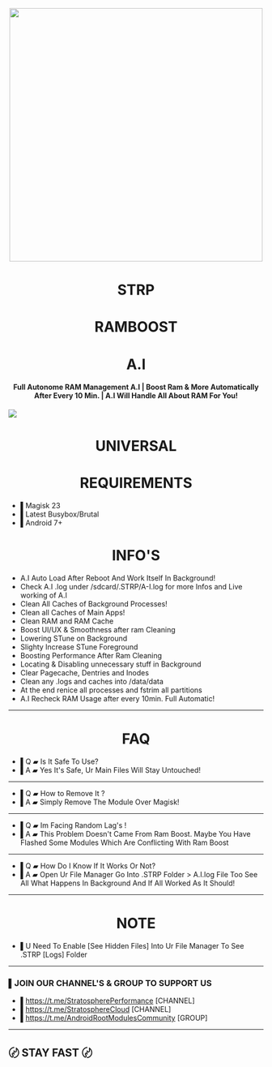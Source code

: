 <p align="center"><a href="https://t.me/AndroidRootModulesCommunity"><img src="https://i.imgur.com/72zIjwR.png" width="500"></a></p>  
<h1 align="center"><b>STRP</b></h1>
<h1 align="center"><b>RAMBOOST</b></h1>
<h1 align="center"><b>A.I</b></h1>  
 <h4 align="center">Full Autonome RAM Management A.I | Boost Ram & More Automatically After Every 10 Min. | A.I Will Handle All About RAM For You!</h4>

 <a href="https://t.me/AndroidRootModulesCommunity"><img src="https://img.shields.io/badge/Join-Telegram%20Channel-red.svg?logo=Telegram"></a>
 
 <h1 align="center"><b> UNIVERSAL </b></h1>

 <h1 align="center"><b>REQUIREMENTS</b></h1>

- ▌Magisk 23
- ▌Latest Busybox/Brutal
- ▌Android 7+

 <h1 align="center"><b>INFO'S</b></h1>

- A.I Auto Load After Reboot And Work Itself In Background!
- Check A.I .log under /sdcard/.STRP/A-I.log for more Infos and Live working of A.I
- Clean All Caches of Background Processes!
- Clean all Caches of Main Apps!
- Clean RAM and RAM Cache
- Boost UI/UX & Smoothness after ram Cleaning
- Lowering STune on Background
- Slighty Increase STune Foreground
- Boosting Performance After Ram Cleaning
- Locating & Disabling unnecessary stuff in Background
- Clear Pagecache, Dentries and Inodes
- Clean any .logs and caches into /data/data
- At the end renice all processes and fstrim all partitions
- A.I Recheck RAM Usage after every 10min. Full Automatic!
-------



 <h1 align="center"><b>FAQ</b></h1>

- ▌Q ▰ Is It Safe To Use?
- ▌A ▰ Yes It's Safe, Ur Main Files Will Stay Untouched!
-----

- ▌Q ▰ How to Remove It ?
- ▌A ▰ Simply Remove The Module Over Magisk!
------

- ▌Q ▰ Im Facing Random Lag's !
- ▌A ▰ This Problem Doesn't Came From Ram Boost. Maybe You Have Flashed Some Modules Which Are Conflicting With Ram Boost
------

- ▌Q ▰ How Do I Know If It Works Or Not?
- ▌A ▰ Open Ur File Manager Go Into 
.STRP Folder > A.I.log File Too See All What Happens In Background And If All Worked As It Should!
------

 <h1 align="center"><b>NOTE</b></h1>


- ▌U Need To Enable [See Hidden Files] Into Ur File Manager To See .STRP [Logs] Folder
------

### ▌JOIN OUR CHANNEL'S & GROUP TO SUPPORT US

- ▌https://t.me/StratospherePerformance [CHANNEL]
- ▌https://t.me/StratosphereCloud [CHANNEL]
- ▌https://t.me/AndroidRootModulesCommunity [GROUP]
-----

## 〄 STAY FAST 〄
